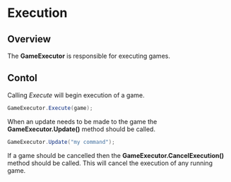 ﻿# Execution

## Overview

The **GameExecutor** is responsible for executing games.

## Contol

Calling *Execute* will begin execution of a game.

```csharp
GameExecutor.Execute(game);
```

When an update needs to be made to the game the **GameExecutor.Update()** method should be called.

```csharp
GameExecutor.Update("my command");
```

If a game should be cancelled then the **GameExecutor.CancelExecution()** method should be called. This will cancel the execution of any running game.